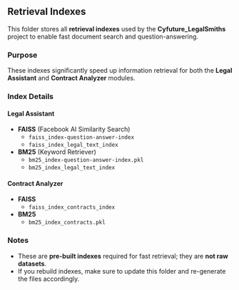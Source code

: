 ## Retrieval Indexes

This folder stores all **retrieval indexes** used by the **Cyfuture_LegalSmiths** project to enable fast document search and question-answering.

###  Purpose
These indexes significantly speed up information retrieval for both the **Legal Assistant** and **Contract Analyzer** modules.

###  Index Details

#### Legal Assistant
- **FAISS** (Facebook AI Similarity Search)  
  - `faiss_index-question-answer-index`  
  - `faiss_index_legal_text_index`
- **BM25** (Keyword Retriever)  
  - `bm25_index-question-answer-index.pkl`  
  - `bm25_index_legal_text_index`

#### Contract Analyzer
- **FAISS**  
  - `faiss_index_contracts_index`
- **BM25**  
  - `bm25_index_contracts.pkl`

###  Notes
- These are **pre-built indexes** required for fast retrieval; they are **not raw datasets**.  
- If you rebuild indexes, make sure to update this folder and re-generate the files accordingly.

